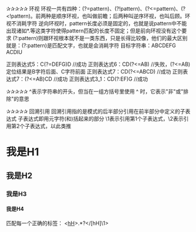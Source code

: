 ✰✰✰✰✰ 环视
环视一共有四种：(?=pattern)、(?!pattern)、(?<=pattern)、(?<!pattern)。前两种是顺序环视，也叫做前瞻；后两种叫逆序环视，也叫后顾。环视不消耗字符
逆向环视时，pattern长度必须是固定的，也就是说pattern中不能出现诸如*.等这类字符使得pattern匹配的长度不固定；但是前向环视没有这个要求
(?:pattern)则跟环视根本就不是一类东西，只是长得比较像，他们的最大区别就是：(?:pattern)是匹配文字，也就是会消耗字符
目标字符串：ABCDEFG ACDIU

正则表达式5：C(?=DEFG)D        //成功
正则表达式6：CD(?<=AB)          //失败，(?<=AB) 定位结果是B字符后面、C字符前面
正则表达式7：CD(?<=ABCD)      //成功
正则表达式7：(?<=AB)CD           //成功
正则表达式3_1：CD(?:EF)G       //成功

✰✰✰✰✰  ^表示字符串的开头，但当在一组方括号里使用 ^ 时，它表示"非"或"排除"的意思

✰✰✰✰✰  回溯引用 
回溯引用指的是模式的后半部分引用在前半部分中定义的子表达式 子表达式即用元字符(和)括起来的部分
\1表示引用第1个子表达式，\2表示引用第2个子表达式，以此类推
<h1>我是H1</h1>
<h2>我是H2</h2>
<h3>我是H3</h3>
<h4>我是H4</h4>

匹配每一个正确的标签：  <[hH]([1-6])>.*?</[hH]\1>

                                 

   
   